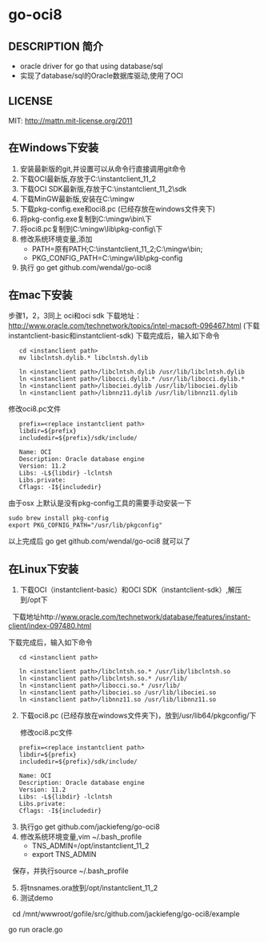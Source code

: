 go-oci8
=======

DESCRIPTION 简介
----------------

* oracle driver for go that using database/sql
* 实现了database/sql的Oracle数据库驱动,使用了OCI

LICENSE
-------

MIT: http://mattn.mit-license.org/2011

在Windows下安装
----
1. 安装最新版的git,并设置可以从命令行直接调用git命令
2. 下载OCI最新版,存放于C:\instantclient_11_2
3. 下载OCI SDK最新版,存放于C:\instantclient_11_2\sdk
4. 下载MinGW最新版,安装在C:\mingw
5. 下载pkg-config.exe和oci8.pc (已经存放在windows文件夹下)
6. 将pkg-config.exe复制到C:\mingw\bin\下
7. 将oci8.pc复制到C:\mingw\lib\pkg-config\下
8. 修改系统环境变量,添加
   - PATH=原有PATH;C:\instantclient_11_2;C:\mingw\bin;
   - PKG_CONFIG_PATH=C:\mingw\lib\pkg-config
9. 执行 go get github.com/wendal/go-oci8

在mac下安装  
------------
步骤1，2，3同上
oci和oci sdk 下载地址：http://www.oracle.com/technetwork/topics/intel-macsoft-096467.html
(下载instantclient-basic和instantclient-sdk)
下载完成后，输入如下命令
``` 
   cd <instanclient path>
   mv libclntsh.dylib.* libclntsh.dylib
    
   ln <instanclient path>/libclntsh.dylib /usr/lib/libclntsh.dylib
   ln <instanclient path>/libocci.dylib.* /usr/lib/libocci.dylib.*
   ln <instanclient path>/libociei.dylib /usr/lib/libociei.dylib
   ln <instanclient path>/libnnz11.dylib /usr/lib/libnnz11.dylib
```
修改oci8.pc文件
```
   prefix=<replace instantclient path>
   libdir=${prefix}
   includedir=${prefix}/sdk/include/
   
   Name: OCI
   Description: Oracle database engine
   Version: 11.2
   Libs: -L${libdir} -lclntsh
   Libs.private: 
   Cflags: -I${includedir}
```
由于osx 上默认是没有pkg-config工具的需要手动安装一下
```
sudo brew install pkg-config 
export PKG_COFNIG_PATH="/usr/lib/pkgconfig"
```
以上完成后 go get github.com/wendal/go-oci8 就可以了

在Linux下安装
-------------
1. 下载OCI（instantclient-basic）和OCI SDK（instantclient-sdk）,解压到/opt下

   下载地址http://www.oracle.com/technetwork/database/features/instant-client/index-097480.html
   
   下载完成后，输入如下命令
``` 
   cd <instanclient path>
    
   ln <instanclient path>/libclntsh.so.* /usr/lib/libclntsh.so
   ln <instanclient path>/libclntsh.so.* /usr/lib/
   ln <instanclient path>/libocci.so.* /usr/lib/
   ln <instanclient path>/libociei.so /usr/lib/libociei.so
   ln <instanclient path>/libnnz11.so /usr/lib/libnnz11.so
```
2. 下载oci8.pc (已经存放在windows文件夹下)，放到/usr/lib64/pkgconfig/下

   修改oci8.pc文件
```
   prefix=<replace instantclient path>
   libdir=${prefix}
   includedir=${prefix}/sdk/include/
   
   Name: OCI
   Description: Oracle database engine
   Version: 11.2
   Libs: -L${libdir} -lclntsh
   Libs.private: 
   Cflags: -I${includedir}
```
3. 执行go get github.com/jackiefeng/go-oci8
4. 修改系统环境变量,vim ~/.bash_profile
   - TNS_ADMIN=/opt/instantclient_11_2
   - export TNS_ADMIN
   
   保存，并执行source ~/.bash_profile
   
5. 将tnsnames.ora放到/opt/instantclient_11_2
6. 测试demo

   cd /mnt/wwwroot/gofile/src/github.com/jackiefeng/go-oci8/example
   
   go run oracle.go
